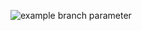 ![example branch parameter](https://github.com/duckin1/yamdb_final/actions/workflows/yamdb_workflow.yml/badge.svg)
